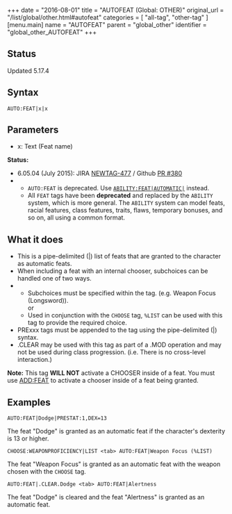 +++
date = "2016-08-01"
title = "AUTOFEAT (Global: OTHER)"
original_url = "/list/global/other.html#autofeat"
categories = [ "all-tag", "other-tag" ]
[menu.main]
    name = "AUTOFEAT"
    parent = "global_other"
    identifier = "global_other_AUTOFEAT"
+++

## Status

Updated 5.17.4

## Syntax

`AUTO:FEAT|x|x`

## Parameters

-   x: Text (Feat name)



<span id="autofeat"></span>

**Status:**

-   6.05.04 (July 2015): JIRA
    [NEWTAG-477](http://jira.pcgen.org/browse/NEWTAG-477) / Github [PR
    \#380](https://github.com/PCGen/pcgen/pull/380)
-   -   `AUTO:FEAT` is deprecated. Use
        [`ABILITY:FEAT|AUTOMATIC|`](/list/global/other/ability.html) instead.
    -   All `FEAT` tags have been **deprecated** and replaced by the
        `ABILITY` system, which is more general. The `ABILITY` system
        can model feats, racial features, class features, traits, flaws,
        temporary bonuses, and so on, all using a common format.

What it does
------------

-   This is a pipe-delimited (|) list of feats that are granted to the
    character as automatic feats.
-   When including a feat with an internal chooser, subchoices can be
    handled one of two ways.
-   -   Subchoices must be specified within the tag. (e.g. Weapon Focus
        (Longsword)).\
         or
    -   Used in conjunction with the `CHOOSE` tag, `%LIST` can be used
        with this tag to provide the required choice.
-   PRExxx tags must be appended to the tag using the pipe-delimited (|)
    syntax.
-   .CLEAR may be used with this tag as part of a .MOD operation and may
    not be used during class progression. (i.e. There is no
    cross-level interaction.)

**Note:** This tag **WILL NOT** activate a CHOOSER inside of a feat. You
must use [ADD:FEAT](/list/global/add/feat.html) to activate a chooser
inside of a feat being granted.

Examples
--------

`AUTO:FEAT|Dodge|PRESTAT:1,DEX=13`

The feat "Dodge" is granted as an automatic feat if the character's
dexterity is 13 or higher.

`CHOOSE:WEAPONPROFICIENCY|LIST <tab> AUTO:FEAT|Weapon Focus (%LIST)`

The feat "Weapon Focus" is granted as an automatic feat with the weapon
chosen with the `CHOOSE` tag.

`AUTO:FEAT|.CLEAR.Dodge <tab> AUTO:FEAT|Alertness`

The feat "Dodge" is cleared and the feat "Alertness" is granted as an
automatic feat.


